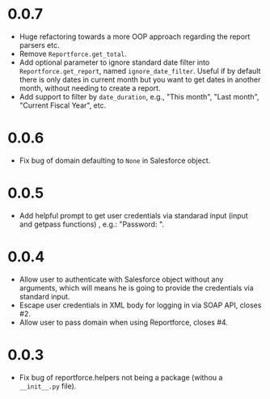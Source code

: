 # 0.0.7

- Huge refactoring towards a more OOP approach regarding the report parsers
  etc.
- Remove `Reportforce.get_total`.
- Add optional parameter to ignore standard date filter into
  `Reportforce.get_report`, named `ignore_date_filter`. Useful if by default
  there is only dates in current month but you want to get dates in another
  month, without needing to create a report.
- Add support to filter by `date_duration`, e.g., "This month", "Last month",
  "Current Fiscal Year", etc.

# 0.0.6

- Fix bug of domain defaulting to `None` in Salesforce object.

# 0.0.5

- Add helpful prompt to get user credentials via standarad input (input and
  getpass functions) , e.g.: "Password: ".

# 0.0.4

- Allow user to authenticate with Salesforce object without any arguments,
  which will means he is going to provide the credentials via standard input.
- Escape user credentials in XML body for logging in via SOAP API, closes #2.
- Allow user to pass domain when using Reportforce, closes #4.

# 0.0.3

- Fix bug of reportforce.helpers not being a package (withou a `__init__.py` file).
